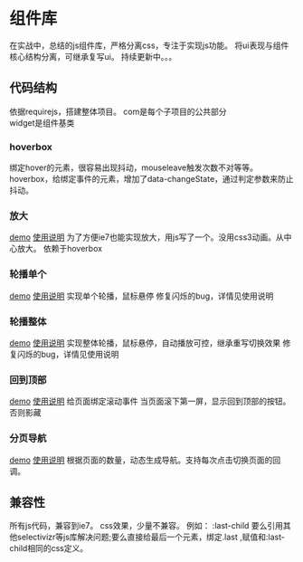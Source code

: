 # 组件库
在实战中，总结的js组件库，严格分离css，专注于实现js功能。
将ui表现与组件核心结构分离，可继承复写ui。
持续更新中。。。

## 代码结构
依据requirejs，搭建整体项目。
com是每个子项目的公共部分<br/>
widget是组件基类

### hoverbox
绑定hover的元素，很容易出现抖动，mouseleave触发次数不对等等。
hoverbox，给绑定事件的元素，增加了data-changeState，通过判定参数来防止抖动。

### 放大
[demo](https://daydayupsnail.github.io/components/zoom/index.html)
[使用说明](https://daydayupsnail.github.io/jscomponents/component-zoombox/)
为了方便ie7也能实现放大，用js写了一个。没用css3动画。从中心放大。
依赖于hoverbox

### 轮播单个
[demo](https://daydayupsnail.github.io/components/carousel_single/index.html)
[使用说明](https://daydayupsnail.github.io/jscomponents/component-carousel-single/)
实现单个轮播，鼠标悬停
修复闪烁的bug，详情见使用说明

### 轮播整体
[demo](https://daydayupsnail.github.io/components/carousel_whole/index.html)
[使用说明](https://daydayupsnail.github.io/jscomponents/component-carousel-whole/)
实现整体轮播，鼠标悬停，自动播放可控，继承重写切换效果
修复闪烁的bug，详情见使用说明

### 回到顶部
[demo](https://daydayupsnail.github.io/components/scrolltotop/index.html)
[使用说明](https://daydayupsnail.github.io/jscomponents/component-scrolltotop/)
给页面绑定滚动事件
当页面滚下第一屏，显示回到顶部的按钮。否则影藏

### 分页导航
[demo](https://daydayupsnail.github.io/components/pagination/index.html)
[使用说明](https://daydayupsnail.github.io/jscomponents/component-pagination/)
根据页面的数量，动态生成导航。支持每次点击切换页面的回调。

## 兼容性
所有js代码，兼容到ie7。
css效果，少量不兼容。
例如： 
:last-child 要么引用其他selectivizr等js库解决问题;要么直接给最后一个元素，绑定.last ,赋值和:last-child相同的css定义。

